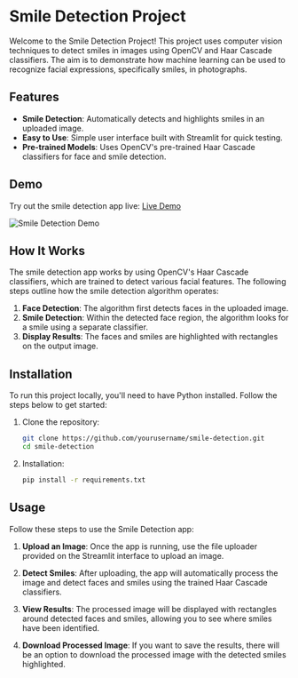 # Smile Detection Project

Welcome to the Smile Detection Project! This project uses computer vision techniques to detect smiles in images using OpenCV and Haar Cascade classifiers. The aim is to demonstrate how machine learning can be used to recognize facial expressions, specifically smiles, in photographs.

## Features

- **Smile Detection**: Automatically detects and highlights smiles in an uploaded image.
- **Easy to Use**: Simple user interface built with Streamlit for quick testing.
- **Pre-trained Models**: Uses OpenCV's pre-trained Haar Cascade classifiers for face and smile detection.

## Demo

Try out the smile detection app live: [Live Demo](link-to-your-hosted-app)

![Smile Detection Demo]()

## How It Works

The smile detection app works by using OpenCV's Haar Cascade classifiers, which are trained to detect various facial features. The following steps outline how the smile detection algorithm operates:

1. **Face Detection**: The algorithm first detects faces in the uploaded image.
2. **Smile Detection**: Within the detected face region, the algorithm looks for a smile using a separate classifier.
3. **Display Results**: The faces and smiles are highlighted with rectangles on the output image.

## Installation

To run this project locally, you'll need to have Python installed. Follow the steps below to get started:

1. Clone the repository:
   ```bash
   git clone https://github.com/yourusername/smile-detection.git
   cd smile-detection

1. Installation:
   ```bash
   pip install -r requirements.txt

## Usage

Follow these steps to use the Smile Detection app:

1. **Upload an Image**: Once the app is running, use the file uploader provided on the Streamlit interface to upload an image.
   
2. **Detect Smiles**: After uploading, the app will automatically process the image and detect faces and smiles using the trained Haar Cascade classifiers.
   
3. **View Results**: The processed image will be displayed with rectangles around detected faces and smiles, allowing you to see where smiles have been identified.

4. **Download Processed Image**: If you want to save the results, there will be an option to download the processed image with the detected smiles highlighted.



